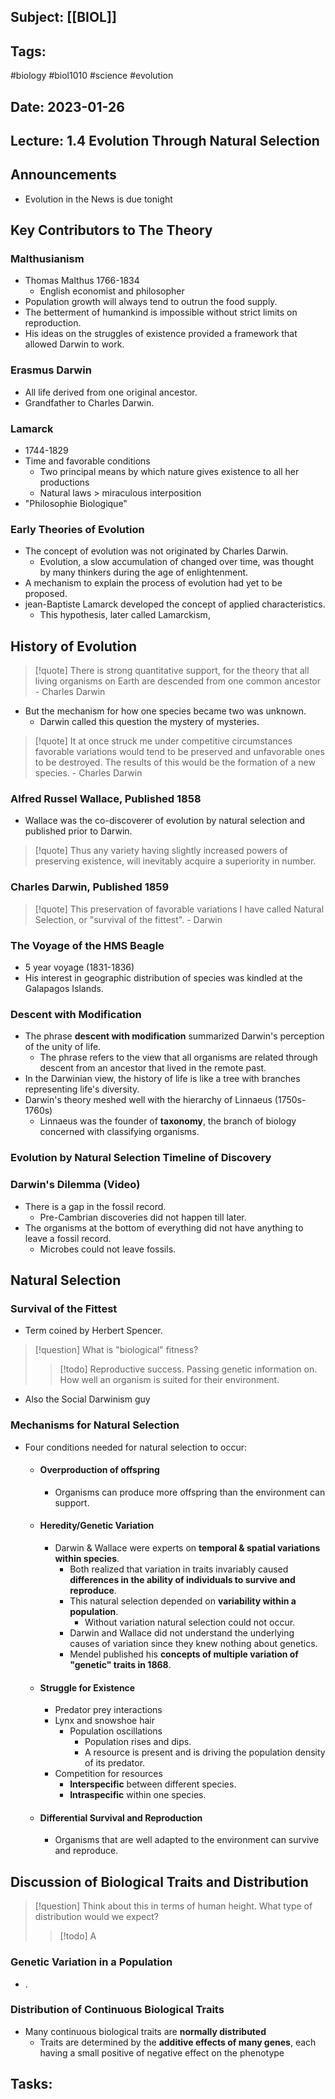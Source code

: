 ## Subject: [[BIOL]]
## Tags:
#biology #biol1010 #science #evolution
## Date: 2023-01-26
## Lecture: 1.4 Evolution Through Natural Selection

## Announcements
- Evolution in the News is due tonight

## Key Contributors to The Theory
### Malthusianism
- Thomas Malthus 1766-1834
	- English economist and philosopher
- Population growth will always tend to outrun the food supply.
- The betterment of humankind is impossible without strict limits on reproduction.
- His ideas on the struggles of existence provided a framework that allowed Darwin to work.
### Erasmus Darwin
- All life derived from one original ancestor.
- Grandfather to Charles Darwin.
### Lamarck
- 1744-1829
- Time and favorable conditions
	- Two principal means by which nature gives existence to all her productions
	- Natural laws > miraculous interposition
- "Philosophie Biologique"
### Early Theories of Evolution
- The concept of evolution was not originated by Charles Darwin.
	- Evolution, a slow accumulation of changed over time, was thought by many thinkers during the age of enlightenment.
- A mechanism to explain the process of evolution had yet to be proposed.
- jean-Baptiste Lamarck developed the concept of applied characteristics.
	- This hypothesis, later called Lamarckism, 

## History of Evolution
> [!quote] There is strong quantitative support, for the theory that all living organisms on Earth are descended from one common ancestor - Charles Darwin
- But the mechanism for how one species became two was unknown.
	- Darwin called this question the mystery of mysteries.
> [!quote] It at once struck me under competitive circumstances favorable variations would tend to be preserved and unfavorable ones to be destroyed. The results of this would be the formation of a new species. - Charles Darwin
### Alfred Russel Wallace, Published 1858
- Wallace was the co-discoverer of evolution by natural selection and published prior to Darwin.
> [!quote] Thus any variety having slightly increased powers of preserving existence, will inevitably acquire a superiority in number.
### Charles Darwin, Published 1859
> [!quote] This preservation of favorable variations I have called Natural Selection, or "survival of the fittest". - Darwin
### The Voyage of the HMS Beagle
- 5 year voyage (1831-1836)
- His interest in geographic distribution of species was kindled at the Galapagos Islands.
### Descent with Modification
- The phrase **descent with modification** summarized Darwin's perception of the unity of life.
	- The phrase refers to the view that all organisms are related through descent from an ancestor that lived in the remote past.
- In the Darwinian view, the history of life is like a tree with branches representing life's diversity.
- Darwin's theory meshed well with the hierarchy of Linnaeus (1750s-1760s)
	- Linnaeus was the founder of **taxonomy**, the branch of biology concerned with classifying organisms.
### Evolution by Natural Selection Timeline of Discovery

### Darwin's Dilemma (Video)
- There is a gap in the fossil record.
	- Pre-Cambrian discoveries did not happen till later.
- The organisms at the bottom of everything did not have anything to leave a fossil record.
	- Microbes could not leave fossils.

## Natural Selection
### Survival of the Fittest
- Term coined by Herbert Spencer.
> [!question] What is "biological" fitness?
> > [!todo] Reproductive success. Passing genetic information on. How well an organism is suited for their environment.
- Also the Social Darwinism guy
### Mechanisms for Natural Selection
- Four conditions needed for natural selection to occur:
	- #### Overproduction of offspring
		- Organisms can produce more offspring than the environment can support.
	- #### Heredity/Genetic Variation
		- Darwin & Wallace were experts on **temporal & spatial variations within species**.
			- Both realized that variation in traits invariably caused **differences in the ability of individuals to survive and reproduce**.
			- This natural selection depended on **variability within a population**.
				- Without variation natural selection could not occur.
			- Darwin and Wallace did not understand the underlying causes of variation since they knew nothing about genetics.
			- Mendel published his **concepts of multiple variation of "genetic" traits in 1868**.
	- #### Struggle for Existence
		-  Predator prey interactions
		- Lynx and snowshoe hair
			- Population oscillations
				- Population rises and dips.
				- A resource is present and is driving the population density of its predator.
		- Competition for resources
			- **Interspecific** between different species.
			- **Intraspecific** within one species.
	- #### Differential Survival and Reproduction
		- Organisms that are well adapted to the environment can survive and reproduce.

## Discussion of Biological Traits and Distribution
> [!question] Think about this in terms of human height. What type of distribution would we expect?
> > [!todo] A
### Genetic Variation in a Population
- .
### Distribution of Continuous Biological Traits
- Many continuous biological traits are **normally distributed**
	- Traits are determined by the **additive effects of many genes**, each having a small positive of negative effect on the phenotype

## Tasks: